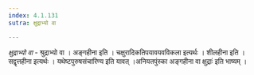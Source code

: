 ```yaml
---
index: 4.1.131
sutra: क्षुद्राभ्यो वा

---
```

_क्षुद्राभ्यो वा_ - श्रुद्राभ्यो वा । अङ्गहीना इति । चक्षुरादिकतिपयावयवविकला इत्यर्थः । शीलहीना इति । सद्वृत्तहीना इत्यर्थः । यथेष्टपुरुषसंचारिण्य इति यावत् ।अनियतपुंस्का अङ्गहीना वा क्षुद्राः॑ इति भाष्यम् । 